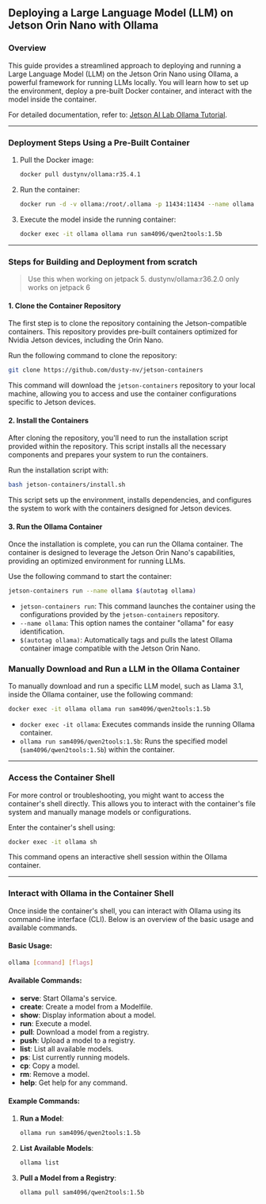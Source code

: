 ## Deploying a Large Language Model (LLM) on Jetson Orin Nano with Ollama

### Overview

This guide provides a streamlined approach to deploying and running a Large Language Model (LLM) on the Jetson Orin Nano using Ollama, a powerful framework for running LLMs locally. You will learn how to set up the environment, deploy a pre-built Docker container, and interact with the model inside the container.

For detailed documentation, refer to: [Jetson AI Lab Ollama Tutorial](https://www.jetson-ai-lab.com/tutorial_ollama.html).

---

### Deployment Steps Using a Pre-Built Container

1. Pull the Docker image:
   ```bash
   docker pull dustynv/ollama:r35.4.1
   ```

2. Run the container:
   ```bash
   docker run -d -v ollama:/root/.ollama -p 11434:11434 --name ollama dustynv/ollama:r35.4.1
   ```

3. Execute the model inside the running container:
   ```bash
   docker exec -it ollama ollama run sam4096/qwen2tools:1.5b
   ```

---

### Steps for Building and Deployment from scratch

> Use this when working on jetpack 5. dustynv/ollama:r36.2.0 only works on jetpack 6

#### 1. Clone the Container Repository

The first step is to clone the repository containing the Jetson-compatible containers. This repository provides pre-built containers optimized for Nvidia Jetson devices, including the Orin Nano.

Run the following command to clone the repository:

```bash
git clone https://github.com/dusty-nv/jetson-containers
```

This command will download the `jetson-containers` repository to your local machine, allowing you to access and use the container configurations specific to Jetson devices.

#### 2. Install the Containers

After cloning the repository, you'll need to run the installation script provided within the repository. This script installs all the necessary components and prepares your system to run the containers.

Run the installation script with:

```bash
bash jetson-containers/install.sh
```

This script sets up the environment, installs dependencies, and configures the system to work with the containers designed for Jetson devices.

#### 3. Run the Ollama Container

Once the installation is complete, you can run the Ollama container. The container is designed to leverage the Jetson Orin Nano's capabilities, providing an optimized environment for running LLMs.

Use the following command to start the container:

```bash
jetson-containers run --name ollama $(autotag ollama)
```

- `jetson-containers run`: This command launches the container using the configurations provided by the `jetson-containers` repository.
- `--name ollama`: This option names the container "ollama" for easy identification.
- `$(autotag ollama)`: Automatically tags and pulls the latest Ollama container image compatible with the Jetson Orin Nano.

### Manually Download and Run a LLM in the Ollama Container

To manually download and run a specific LLM model, such as Llama 3.1, inside the Ollama container, use the following command:

```bash
docker exec -it ollama ollama run sam4096/qwen2tools:1.5b
```

- `docker exec -it ollama`: Executes commands inside the running Ollama container.
- `ollama run sam4096/qwen2tools:1.5b`: Runs the specified model (`sam4096/qwen2tools:1.5b`) within the container.

---

### Access the Container Shell

For more control or troubleshooting, you might want to access the container's shell directly. This allows you to interact with the container's file system and manually manage models or configurations.

Enter the container's shell using:

```bash
docker exec -it ollama sh
```

This command opens an interactive shell session within the Ollama container.

---

### Interact with Ollama in the Container Shell

Once inside the container's shell, you can interact with Ollama using its command-line interface (CLI). Below is an overview of the basic usage and available commands.

#### Basic Usage:

```bash
ollama [command] [flags]
```

#### Available Commands:

- **serve**: Start Ollama's service.
- **create**: Create a model from a Modelfile.
- **show**: Display information about a model.
- **run**: Execute a model.
- **pull**: Download a model from a registry.
- **push**: Upload a model to a registry.
- **list**: List all available models.
- **ps**: List currently running models.
- **cp**: Copy a model.
- **rm**: Remove a model.
- **help**: Get help for any command.

#### Example Commands:

1. **Run a Model**:
   ```bash
   ollama run sam4096/qwen2tools:1.5b
   ```

2. **List Available Models**:
   ```bash
   ollama list
   ```

3. **Pull a Model from a Registry**:
   ```bash
   ollama pull sam4096/qwen2tools:1.5b
   ```